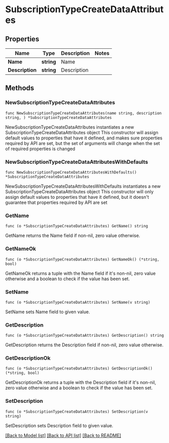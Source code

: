 # SubscriptionTypeCreateDataAttributes

## Properties

Name | Type | Description | Notes
------------ | ------------- | ------------- | -------------
**Name** | **string** | Name | 
**Description** | **string** | Description | 

## Methods

### NewSubscriptionTypeCreateDataAttributes

`func NewSubscriptionTypeCreateDataAttributes(name string, description string, ) *SubscriptionTypeCreateDataAttributes`

NewSubscriptionTypeCreateDataAttributes instantiates a new SubscriptionTypeCreateDataAttributes object
This constructor will assign default values to properties that have it defined,
and makes sure properties required by API are set, but the set of arguments
will change when the set of required properties is changed

### NewSubscriptionTypeCreateDataAttributesWithDefaults

`func NewSubscriptionTypeCreateDataAttributesWithDefaults() *SubscriptionTypeCreateDataAttributes`

NewSubscriptionTypeCreateDataAttributesWithDefaults instantiates a new SubscriptionTypeCreateDataAttributes object
This constructor will only assign default values to properties that have it defined,
but it doesn't guarantee that properties required by API are set

### GetName

`func (o *SubscriptionTypeCreateDataAttributes) GetName() string`

GetName returns the Name field if non-nil, zero value otherwise.

### GetNameOk

`func (o *SubscriptionTypeCreateDataAttributes) GetNameOk() (*string, bool)`

GetNameOk returns a tuple with the Name field if it's non-nil, zero value otherwise
and a boolean to check if the value has been set.

### SetName

`func (o *SubscriptionTypeCreateDataAttributes) SetName(v string)`

SetName sets Name field to given value.


### GetDescription

`func (o *SubscriptionTypeCreateDataAttributes) GetDescription() string`

GetDescription returns the Description field if non-nil, zero value otherwise.

### GetDescriptionOk

`func (o *SubscriptionTypeCreateDataAttributes) GetDescriptionOk() (*string, bool)`

GetDescriptionOk returns a tuple with the Description field if it's non-nil, zero value otherwise
and a boolean to check if the value has been set.

### SetDescription

`func (o *SubscriptionTypeCreateDataAttributes) SetDescription(v string)`

SetDescription sets Description field to given value.



[[Back to Model list]](../README.md#documentation-for-models) [[Back to API list]](../README.md#documentation-for-api-endpoints) [[Back to README]](../README.md)


